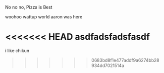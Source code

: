 No no no, Pizza is Best


woohoo wattup world
aaron was here

<<<<<<< HEAD
asdfadsfadsfasdf
=======
i like chikun
>>>>>>> 0683bd8f1e477addf9a6274bb28934dd7021514a
